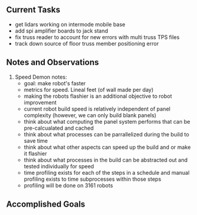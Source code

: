 ## Current Tasks

- get lidars working on intermode mobile base
- add spi amplifier boards to jack stand
- fix truss reader to account for new errors with multi truss TPS files
- track down source of floor truss member positioning error

## Notes and Observations

1. Speed Demon notes:
    - goal: make robot's faster
    - metrics for speed. Lineal feet (of wall made per day)
    - making the robots flashier is an additional objective to robot improvement
    - current robot build speed is relatively independent of panel complexity (however,
    we can only build blank panels)
    - think about what computing the panel system performs that can be pre-calcualated
    and cached
    - think about what processes can be parrallelized during the build to save time
    - think about what other aspects can speed up the build and or make it flashier
    - think about what processes in the build can be abstracted out and tested 
    individually for speed
    - time profiling exists for each of the steps in a schedule and manual profiling 
    exists to time subprocesses within those steps
    - profiling will be done on 3161 robots

## Accomplished Goals


